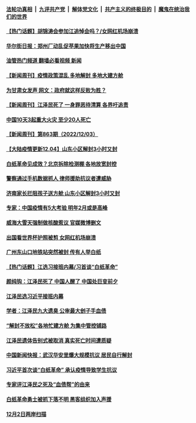 ####  [法轮功真相](../../../../basic/blob/master/README.md?t=12041931) &nbsp;|&nbsp; [九评共产党](../../../../9ping.md/blob/master/README.md?t=12041931) &nbsp;|&nbsp; [解体党文化](../../../../jtdwh.md/blob/master/README.md?t=12041931)  &nbsp;|&nbsp; [共产主义的终极目的](../../../../gczydzjmd.md/blob/master/README.md?t=12041931) &nbsp;|&nbsp; [魔鬼在统治我们的世界](../../../../mgztzwmdsj.md/blob/master/README.md?t=12041931) 

#### [【热门话题】胡锦涛会参加江追悼会吗？/女网红机场崩溃](../pages/prog204/a103590509.md?t=12041931) 

#### [华尔街日报：郑州厂动乱促苹果加快将生产移出中国](../pages/prog204/a103590497.md?t=12041931) 

#### [油管热门频道 翻墙必看视频 新闻](http://129.146.143.75:81/youtube.html?12041931)

#### [【新闻周刊】疫情政策混乱 多地解封 多地大建方舱](../pages/prog204/a103590273.md?t=12041931) 

#### [为甘肃女发声 网文：政府就这样反败为胜？](../pages/prog204/a103590356.md?t=12041931) 

#### [【新闻周刊】江泽民死了 一身罪恶待清算 各界吁追责](../pages/prog204/a103590284.md?t=12041931) 

#### [中国10天3起重大火灾 至少20人死亡](../pages/prog204/a103590331.md?t=12041931) 

#### [【新闻周刊】第863期（2022/12/03）](../pages/prog204/a103590310.md?t=12041931) 

#### [【大陆疫情更新12.04】山东小区解封3小时又封](../pages/prog204/a103586163.md?t=12041931) 

#### [白纸革命见成效？北京拆除检测棚 各地放宽封控](../pages/prog204/a103590198.md?t=12041931) 

#### [警察通过手机数据抓人 律师援助抗议者遭威胁](../pages/prog204/a103590181.md?t=12041931) 

#### [济南家长拦阻孩子送方舱 山东小区解封3小时又封](../pages/prog204/a103590112.md?t=12041931) 


#### [专家：中国疫情有5大考验 明年2月或是高峰](../pages/prog204/a103590079.md?t=12041931) 

#### [威海大雪天强制做核酸惹议 官媒微博删文](../pages/prog204/a103590020.md?t=12041931) 

#### [出国看世界杯护照被剪 女网红机场崩溃](../pages/prog204/a103589968.md?t=12041931) 


#### [广州东山口地铁站突然被封 传有人举白纸](../pages/prog204/a103589935.md?t=12041931) 


#### [【热门话题】江选习接班内幕/习首谈“白纸革命”](../pages/prog204/a103589846.md?t=12041931) 

#### [颜纯钩：江泽民死了 中国人醒了 中国处巨变前夕](../pages/prog204/a103589811.md?t=12041931) 

#### [江泽民选习近平接班内幕](../pages/prog204/a103589771.md?t=12041931) 

#### [学者：江泽民九大遗臭 公审最大刽子手血债](../pages/prog204/a103589683.md?t=12041931) 

#### [“解封不放松”各地忙建方舱 为集中管控铺路](../pages/prog204/a103589702.md?t=12041931) 

#### [江泽民遗体告别式被取消 真实死亡时间遭质疑](../pages/prog204/a103589704.md?t=12041931) 

#### [中国新闻快报：武汉华安里爆大规模抗议 居民自行解封](../pages/prog204/a103589687.md?t=12041931) 

#### [习近平首次谈“白纸革命” 承认疫情导致学生抗议](../pages/prog204/a103589630.md?t=12041931) 

#### [专家评江泽民之死及“血债帮”的由来](../pages/prog204/a103589601.md?t=12041931) 

#### [白纸革命勇士被抓下落不明 黑客组织加入声援](../pages/prog204/a103589555.md?t=12041931) 

#### [12月2日两岸扫描](../pages/prog204/a103589543.md?t=12041931) 

<img src='http://gfw-breaker.win/goodnews/indexes/prog204.md' width='0px' height='0px'/>
